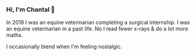 <div align="center">
  
</div>

### Hi, I'm Chantal 👋

In 2018 I was an equine veterinarian completing a surgical internship. 
I was an equine veterinarian in a past life.
No I read fewer x-rays & do a lot more maths.

I occasionally blend when I'm feeling nostalgic.
